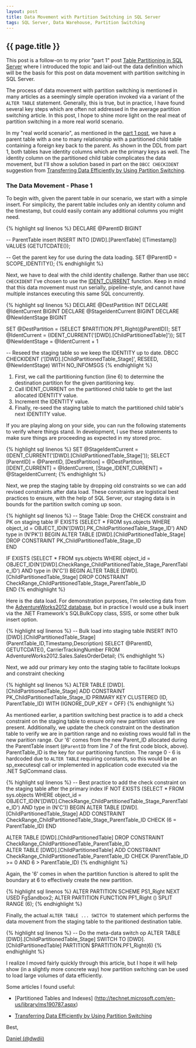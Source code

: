 ```yaml
---
layout: post
title: Data Movement with Partition Switching in SQL Server
tags: SQL Server, Data Warehouse, Partition Switching
---
```

{{ page.title }}
----------------
This post is a follow-on to my prior "part 1" post [Table Partitioning in SQL Server](/2013/09/12/SQL-Server-Table-Partitioning.html)
where I introduced the topic and laid-out the data definition which will be the basis for this post on data movement with partition switching in SQL Server.

The process of data movement with partition switching is mentioned in many articles as a seemingly simple operation invoked via a variant of the `ALTER TABLE` 
statement. Generally, this is true, but in practice, I have found several key steps which are often not addressed in the average partition switching article.
In this post, I hope to shine more light on the real meat of partition switching in a more real world scenario. 

In my "real world scenario", as mentioned in the [part 1 post](/2013/09/12/SQL-Server-Table-Partitioning.html), we have a parent table with a one to many relationship
with a partitioned child table containing a foreign key back to the parent. As shown in the DDL from part 1, both tables have identity columns which are the primary keys as well.
The identity column on the partitioned child table complicates the data movement, but I'll show a solution based in part on the `DBCC CHECKIDENT` suggestion from 
[Transferring Data Efficiently by Using Partition Switching](http://technet.microsoft.com/en-us/library/ms191160%28v=sql.105%29.aspx).

### The Data Movement - Phase 1 ###
To begin with, given the parent table in our scenario, we start with a simple insert. For simplicity, the parent table includes
only an identity column and the timestamp, but could easily contain any additional columns you might need.

{% highlight sql linenos %}
DECLARE @ParentID BIGINT

-- ParentTable insert
INSERT INTO [DWD].[ParentTable] ([Timestamp]) VALUES (GETUTCDATE());

-- Get the parent key for use during the data loading.
SET @ParentID = SCOPE_IDENTITY();
{% endhighlight %}

Next, we have to deal with the child identity challenge. Rather than use `DBCC CHECKIDENT` I've chosen to use the 
[IDENT_CURRENT](http://technet.microsoft.com/en-us/library/ms175098.aspx) function. Keep in mind that this data
movement must run serially, pipeline-style, and cannot have multiple instances executing this same SQL concurrently.

{% highlight sql linenos %}
DECLARE @DestPartition INT
DECLARE @IdentCurrent BIGINT
DECLARE @StageIdentCurrent BIGINT
DECLARE @NewIdentStage BIGINT

SET @DestPartition = (SELECT $PARTITION.PF1_Right(@ParentID));
SET @IdentCurrent = (IDENT_CURRENT('[DWD].[ChildPartitionedTable]'));
SET @NewIdentStage = @IdentCurrent + 1

-- Reseed the staging table so we keep the IDENTITY up to date.
DBCC CHECKIDENT ('[DWD].[ChildPartitionedTable_Stage]', RESEED, @NewIdentStage) WITH NO_INFOMSGS
{% endhighlight %}

1. First, we call the partitioning function (line 6) to determine the destination partition for the given partitioning key.
2. Call IDENT_CURRENT on the partitioned child table to get the last allocated IDENTITY value.
3. Increment the IDENTITY value.
4. Finally, re-seed the staging table to match the partitioned child table's next IDENTITY value.

If you are playing along on your side, you can run the following statements to verify where things stand. In development, I use these statements 
to make sure things are proceeding as expected in my stored proc.

{% highlight sql linenos %}
SET @StageIdentCurrent = (IDENT_CURRENT('[DWD].[ChildPartitionedTable_Stage]'));
SELECT [ParentID] = @ParentID, [DestPartition] = @DestPartition, [IDENT_CURRENT] = @IdentCurrent, [Stage_IDENT_CURRENT] = @StageIdentCurrent;
{% endhighlight %}

Next, we prep the staging table by dropping old constraints so we can add revised constraints after data load. These constraints are logistical best practices
to ensure, with the help of SQL Server, our staging data is in bounds for the partition switch coming up soon.

{% highlight sql linenos %}
-- Stage Table: Drop the CHECK constraint and PK on staging table
IF  EXISTS (SELECT * FROM sys.objects WHERE object_id = OBJECT_ID(N'[DWD].PK_ChildPartitionedTable_Stage_ID') AND type in (N'PK'))
BEGIN
	ALTER TABLE [DWD].[ChildPartitionedTable_Stage] DROP CONSTRAINT PK_ChildPartitionedTable_Stage_ID  
END

IF  EXISTS (SELECT * FROM sys.objects WHERE object_id = OBJECT_ID(N'[DWD].CheckRange_ChildPartitionedTable_Stage_ParentTable_ID') AND type in (N'C'))
BEGIN
	ALTER TABLE [DWD].[ChildPartitionedTable_Stage] DROP CONSTRAINT CheckRange_ChildPartitionedTable_Stage_ParentTable_ID  
END
{% endhighlight %}

Here is the data load. For demonstration purposes, I'm selecting data from the [AdventureWorks2012 database](http://msftdbprodsamples.codeplex.com/releases/view/55330), 
but in practice I would use a bulk insert via the .NET Framework's SQLBulkCopy class, SSIS, or some other bulk insert option.

{% highlight sql linenos %}
-- Bulk load into staging table 
INSERT INTO [DWD].[ChildPartitionedTable_Stage] (ParentTable_ID,Timestamp,Description) 
	SELECT @ParentID, GETUTCDATE(), CarrierTrackingNumber FROM AdventureWorks2012.Sales.SalesOrderDetail;
{% endhighlight %}

Next, we add our primary key onto the staging table to facilitate lookups and constraint checking

{% highlight sql linenos %}
ALTER TABLE [DWD].[ChildPartitionedTable_Stage] ADD 
	CONSTRAINT PK_ChildPartitionedTable_Stage_ID
				PRIMARY KEY CLUSTERED (ID, ParentTable_ID)
				WITH (IGNORE_DUP_KEY = OFF)
{% endhighlight %}

As mentioned earlier, a partition switching best practice is to add a check constraint on the staging table to ensure only new partition values are present. Additionally,
we update the check constraint on the destination table to verify we are in partition range and no existing rows would fall in the 
new parition range. Our '6' comes from the new Parent_ID allocated during the ParentTable insert (`@ParentID` from line 7 of the first code block, above). 
ParentTable_ID is the key for our partitioning function. The range 0 - 6 is hardcoded due to `ALTER TABLE` requiring constants, so this would be an sp_executesql 
call or implemented in application code executed via the .NET SqlCommand class.

{% highlight sql linenos %}
-- Best practice to add the check constraint on the staging table after the primary index
IF  NOT EXISTS (SELECT * FROM sys.objects WHERE object_id = OBJECT_ID(N'[DWD].CheckRange_ChildPartitionedTable_Stage_ParentTable_ID') AND type in (N'C'))
BEGIN
	ALTER TABLE [DWD].[ChildPartitionedTable_Stage] ADD CONSTRAINT CheckRange_ChildPartitionedTable_Stage_ParentTable_ID CHECK (6 = ParentTable_ID)
END

ALTER TABLE [DWD].[ChildPartitionedTable] DROP CONSTRAINT CheckRange_ChildPartitionedTable_ParentTable_ID  
ALTER TABLE [DWD].[ChildPartitionedTable] ADD CONSTRAINT CheckRange_ChildPartitionedTable_ParentTable_ID CHECK (ParentTable_ID >= 0 AND 6 > ParentTable_ID) 
{% endhighlight %}

Again, the '6' comes in when the partition function is altered to split the boundary at 6 to effectively create the new partition.

{% highlight sql linenos %}
ALTER PARTITION SCHEME PS1_Right NEXT USED FgSandbox2;
ALTER PARTITION FUNCTION PF1_Right () SPLIT RANGE (6);
{% endhighlight %}

Finally, the actual `ALTER TABLE ... SWITCH TO` statement which performs the data movement from the staging table to the paritioned destination table.

{% highlight sql linenos %}
-- Do the meta-data switch op 
ALTER TABLE [DWD].[ChildPartitionedTable_Stage]
	SWITCH TO [DWD].[ChildPartitionedTable] PARTITION $PARTITION.PF1_Right(6) 
{% endhighlight %}

I realize I moved fairly quickly through this article, but I hope it will help show (in a slightly more concrete way) how partition switching can be used 
to load large volumes of data efficiently. 

Some articles I found useful:
* [Partitioned Tables and Indexes] (http://technet.microsoft.com/en-us/library/ms190787.aspx)

* [Transferring Data Efficiently by Using Partition Switching](http://technet.microsoft.com/en-us/library/ms191160%28v=sql.105%29.aspx)

Best,

[Daniel (@dwdii)](http://twitter.com/dwdii)
